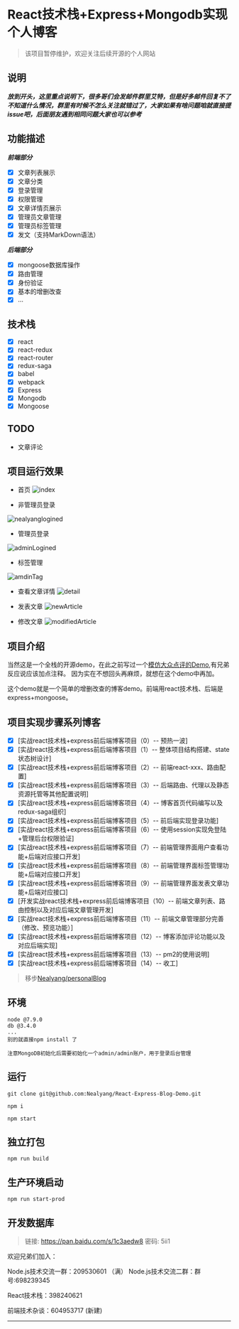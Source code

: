 # React技术栈+Express+Mongodb实现个人博客

> 该项目暂停维护，欢迎关注后续开源的个人网站

## 说明

***放到开头，这里重点说明下，很多哥们会发邮件群里艾特，但是好多邮件回复不了不知道什么情况，群里有时候不怎么关注就错过了，大家如果有啥问题咱就直接提issue吧，后面朋友遇到相同问题大家也可以参考***

## 功能描述

***前端部分***

- [x] 文章列表展示
- [x] 文章分类
- [x] 登录管理
- [x] 权限管理
- [x] 文章详情页展示
- [x] 管理员文章管理
- [x] 管理员标签管理
- [x] 发文（支持MarkDown语法）

***后端部分***
- [x] mongoose数据库操作
- [x] 路由管理
- [x] 身份验证
- [x] 基本的增删改查
- [x] ...

## 技术栈
- [x] react
- [x] react-redux
- [x] react-router
- [x] redux-saga
- [x] babel
- [x] webpack
- [x] Express
- [x] Mongodb
- [x] Mongoose

## TODO

- 文章评论 


## 项目运行效果
- 首页
![index](./record/2017-09-28%2010_25_45.gif)

- 非管理员登录

![nealyanglogined](./record/nealyangLogined.gif)

- 管理员登录

![adminLogined](./record/adminLogined.gif)

- 标签管理

![amdinTag](./record/adminTag.gif)

- 查看文章详情
![detail](./record/checkArticleDetail.gif)

- 发表文章
![newArticle](./record/new_article.gif)

- 修改文章
![modifiedArticle](./record/modifiedArticle.gif)



## 项目介绍
当然这是一个全栈的开源demo，在此之前写过一个[模仿大众点评的Demo](https://github.com/Nealyang/React-Fullstack-Dianping-Demo),有兄弟反应说应该加点注释。
因为实在不想回头再麻烦，就想在这个demo中再加。

这个demo就是一个简单的增删改查的博客demo。前端用react技术栈、后端是express+mongoose。


## 项目实现步骤系列博客

- [x] [实战react技术栈+express前后端博客项目（0）-- 预热一波]
- [x] [实战react技术栈+express前后端博客项目（1）-- 整体项目结构搭建、state状态树设计]
- [x] [实战react技术栈+express前后端博客项目（2）-- 前端react-xxx、路由配置]
- [x] [实战react技术栈+express前后端博客项目（3）-- 后端路由、代理以及静态资源托管等其他配置说明]
- [x] [实战react技术栈+express前后端博客项目（4）-- 博客首页代码编写以及redux-saga组织]
- [x] [实战react技术栈+express前后端博客项目（5）-- 前后端实现登录功能]
- [x] [实战react技术栈+express前后端博客项目（6）-- 使用session实现免登陆+管理后台权限验证]
- [x] [实战react技术栈+express前后端博客项目（7）-- 前端管理界面用户查看功能+后端对应接口开发]
- [x] [实战react技术栈+express前后端博客项目（8）-- 前端管理界面标签管理功能+后端对应接口开发]
- [x] [实战react技术栈+express前后端博客项目（9）-- 前端管理界面发表文章功能+后端对应接口]
- [x] [开发实战react技术栈+express前后端博客项目（10）-- 前端文章列表、路由控制以及对应后端文章管理开发]
- [x] [实战react技术栈+express前后端博客项目（11）-- 前端文章管理部分完善（修改、预览功能）]
- [x] [实战react技术栈+express前后端博客项目（12）-- 博客添加评论功能以及对应后端实现]
- [x] [实战react技术栈+express前后端博客项目（13）-- pm2的使用说明]
- [x] [实战react技术栈+express前后端博客项目（14）-- 收工]

> 移步[Nealyang/personalBlog](https://github.com/Nealyang/PersonalBlog/blob/master/README.md#node%E7%9B%B8%E5%85%B3)

## 环境

```
node @7.9.0
db @3.4.0
...
别的就直接npm install 了

注意MongoDB初始化后需要初始化一个admin/admin账户，用于登录后台管理
```

## 运行

    git clone git@github.com:Nealyang/React-Express-Blog-Demo.git
    
    npm i
    
    npm start

## 独立打包

    npm run build

## 生产环境启动
    
    npm run start-prod

    
    
## 开发数据库

> 链接: https://pan.baidu.com/s/1c3aedw8 密码: 5ii1



欢迎兄弟们加入：

Node.js技术交流一群：209530601 （满）
Node.js技术交流二群：群号:698239345

React技术栈：398240621

前端技术杂谈：604953717 (新建)

---




